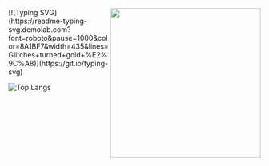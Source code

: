 <img align="right" src="https://i.imgur.com/softpinkcode.png" width="300">  
[![Typing SVG](https://readme-typing-svg.demolab.com?font=roboto&pause=1000&color=8A1BF7&width=435&lines=Glitches+turned+gold+%E2%9C%A8)](https://git.io/typing-svg)

![Top Langs](https://github-readme-stats.vercel.app/api/top-langs/?username=41R3&layout=compact&theme=dracula)
